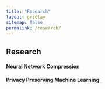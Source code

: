 ```yaml
---
title: "Research"
layout: gridlay
sitemap: false
permalink: /research/
---
```


<style>
img{
  border-radius: 10px;
}
.col-md-3 {
  margin-top:10px;
  margin-bottom:10px;
  padding:0px;
  display:block;
  overflow:hidden;
  text-align:center;
  display: table-cell;
  background: white;
  border-radius: 20px;
  height: auto;
}
iframe {
  margin:0;
  padding:0;
  width: 175px;
  display: inline;
  vertical-align: middle;
}
</style>

## Research

<div class="jumbotron">
<div class="col-md-12 col-sm-12">
<h4>Neural Network Compression</h4>

<!-- Neural Network Quantization with mixed-precision across the layers. -->
</div>
</div>

<div class="jumbotron">
<div class="col-md-12 col-sm-12">
<h4>Privacy Preserving Machine Learning</h4>

<!-- Neural Network Quantization with mixed-precision across the layers. -->
</div>
</div>
